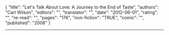 {
"title": "Let's Talk About Love: A Journey to the End of Taste",
"authors": "Carl Wilson",
"editors": "",
"translator": "",
"date": "2012-06-01",
"rating": "",
"re-read": "",
"pages": "176",
"non-fiction": "TRUE",
"comic": "",
"published": "2008"
}

---
